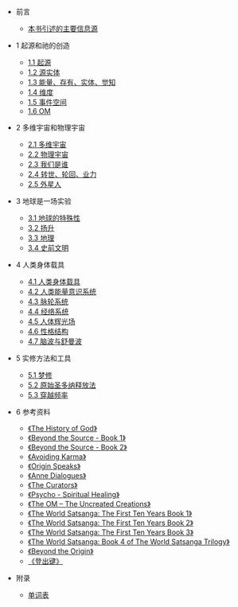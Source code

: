 * 前言

  * [本书引述的主要信息源](from.md)

* 1 起源和祂的创造

  * [1.1 起源](s1-1.md)
  * [1.2 源实体](s1-2.md)
  * [1.3 能量、存有、实体、觉知](s1-3.md)
  * [1.4 维度](s1-4.md)
  * [1.5 事件空间](s1-5.md)
  * [1.6 OM](s1-6.md)

* 2 多维宇宙和物理宇宙

  * [2.1 多维宇宙](s2-1.md)
  * [2.2 物理宇宙](s2-2.md)
  * [2.3 我们是谁](s2-3.md)
  * [2.4 转世、轮回、业力](s2-4.md)
  * [2.5 外星人](s2-5.md)  

* 3 地球是一场实验

  * [3.1 地球的特殊性](s3-1.md)
  * [3.2 扬升](s3-2.md)
  * [3.3 地理](s3-3.md)
  * [3.4 史前文明](s3-4.md)

* 4 人类身体载具

  * [4.1 人类身体载具](s4-1.md)
  * [4.2 人类能量意识系统](s4-2.md)
  * [4.3 脉轮系统](s4-3.md)
  * [4.4 经络系统](s4-4.md)    
  * [4.5 人体辉光场](s4-5.md)  
  * [4.6 性格结构](s4-6.md)
  * [4.7 脑波与舒曼波](s4-7.md)

* 5 实修方法和工具

  * [5.1 梦修](s5-1.md)
  * [5.2 原始圣多纳释放法](s5-2.md)
  * [5.3 穿越频率](s5-3.md)

* 6 参考资料

  * [《The History of God》](s6-guy-god.md)
  * [《Beyond the Source - Book 1》](s6-guy-bydsource1.md)
  * [《Beyond the Source - Book 2》](s6-guy-bydsource2.md)
  * [《Avoiding Karma》](s6-guy-karma.md)
  * [《Origin Speaks》](s6-guy-origin.md)
  * [《Anne Dialogues》](s6-guy-anne.md)
  * [《The Curators》](s6-guy-curators.md)   
  * [《Psycho - Spiritual Healing》](s6-guy-psy.md)
  * [《The OM – The Uncreated Creations》](s6-guy-om.md)  
  * [《The World Satsanga: The First Ten Years Book 1》](s6-guy-ws1.md)
  * [《The World Satsanga: The First Ten Years Book 2》](s6-guy-ws2.md)  
  * [《The World Satsanga: The First Ten Years Book 3》](s6-guy-ws3.md)
  * [《The World Satsanga: Book 4 of The World Satsanga Trilogy》](s6-guy-ws4.md)  
  * [《Beyond the Origin》](s6-guy-bydorigin.md)
  * [《登出键》](s6-logout.md)  

* 附录

  * [单词表](zzz-words.md)  